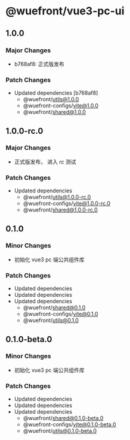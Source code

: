 # @wuefront/vue3-pc-ui

## 1.0.0

### Major Changes

- b768af8: 正式版发布

### Patch Changes

- Updated dependencies [b768af8]
  - @wuefront/utils@1.0.0
  - @wuefront-configs/vite@1.0.0
  - @wuefront/shared@1.0.0

## 1.0.0-rc.0

### Major Changes

- 正式版发布， 进入 rc 测试

### Patch Changes

- Updated dependencies
  - @wuefront/utils@1.0.0-rc.0
  - @wuefront-configs/vite@1.0.0-rc.0
  - @wuefront/shared@1.0.0-rc.0

## 0.1.0

### Minor Changes

- 初始化 vue3 pc 端公共组件库

### Patch Changes

- Updated dependencies
- Updated dependencies
- Updated dependencies
  - @wuefront/shared@0.1.0
  - @wuefront-configs/vite@0.1.0
  - @wuefront/utils@0.1.0

## 0.1.0-beta.0

### Minor Changes

- 初始化 vue3 pc 端公共组件库

### Patch Changes

- Updated dependencies
- Updated dependencies
- Updated dependencies
  - @wuefront/shared@0.1.0-beta.0
  - @wuefront-configs/vite@0.1.0-beta.0
  - @wuefront/utils@0.1.0-beta.0
